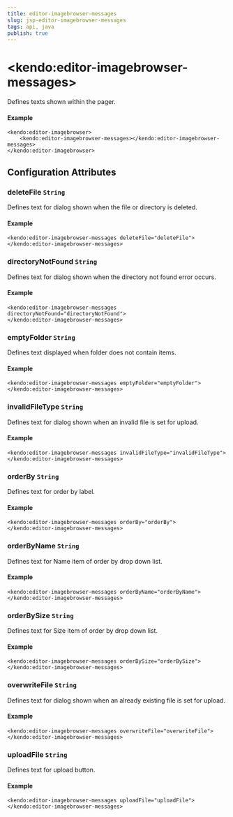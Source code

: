 ```yaml
---
title: editor-imagebrowser-messages
slug: jsp-editor-imagebrowser-messages
tags: api, java
publish: true
---
```


# \<kendo:editor-imagebrowser-messages\>

Defines texts shown within the pager.

#### Example
    <kendo:editor-imagebrowser>
        <kendo:editor-imagebrowser-messages></kendo:editor-imagebrowser-messages>
    </kendo:editor-imagebrowser>

## Configuration Attributes

### deleteFile `String`

Defines text for dialog shown when the file or directory is deleted.

#### Example
    <kendo:editor-imagebrowser-messages deleteFile="deleteFile">
    </kendo:editor-imagebrowser-messages>

### directoryNotFound `String`

Defines text for dialog shown when the directory not found error occurs.

#### Example
    <kendo:editor-imagebrowser-messages directoryNotFound="directoryNotFound">
    </kendo:editor-imagebrowser-messages>

### emptyFolder `String`

Defines text displayed when folder does not contain items.

#### Example
    <kendo:editor-imagebrowser-messages emptyFolder="emptyFolder">
    </kendo:editor-imagebrowser-messages>

### invalidFileType `String`

Defines text for dialog shown when an invalid file is set for upload.

#### Example
    <kendo:editor-imagebrowser-messages invalidFileType="invalidFileType">
    </kendo:editor-imagebrowser-messages>

### orderBy `String`

Defines text for order by label.

#### Example
    <kendo:editor-imagebrowser-messages orderBy="orderBy">
    </kendo:editor-imagebrowser-messages>

### orderByName `String`

Defines text for Name item of order by drop down list.

#### Example
    <kendo:editor-imagebrowser-messages orderByName="orderByName">
    </kendo:editor-imagebrowser-messages>

### orderBySize `String`

Defines text for Size item of order by drop down list.

#### Example
    <kendo:editor-imagebrowser-messages orderBySize="orderBySize">
    </kendo:editor-imagebrowser-messages>

### overwriteFile `String`

Defines text for dialog shown when an already existing file is set for upload.

#### Example
    <kendo:editor-imagebrowser-messages overwriteFile="overwriteFile">
    </kendo:editor-imagebrowser-messages>

### uploadFile `String`

Defines text for upload button.

#### Example
    <kendo:editor-imagebrowser-messages uploadFile="uploadFile">
    </kendo:editor-imagebrowser-messages>

